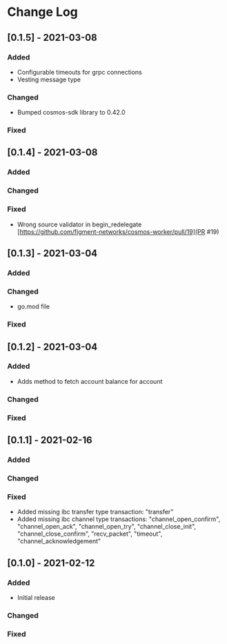 # Change Log


## [0.1.5] - 2021-03-08

### Added
- Configurable timeouts for grpc connections
- Vesting message type

### Changed
- Bumped cosmos-sdk library to 0.42.0
### Fixed


## [0.1.4] - 2021-03-08

### Added
### Changed
### Fixed
- Wrong source validator in begin_redelegate [https://github.com/figment-networks/cosmos-worker/pull/19](PR #19)


## [0.1.3] - 2021-03-04

### Added
### Changed
- go.mod file
### Fixed

## [0.1.2] - 2021-03-04

### Added
- Adds method to fetch account balance for account
### Changed
### Fixed

## [0.1.1] - 2021-02-16

### Added

### Changed
### Fixed
- Added missing ibc transfer type transaction: "transfer"
- Added missing ibc channel type transactions: "channel_open_confirm", "channel_open_ack", "channel_open_try", "channel_close_init", "channel_close_confirm", "recv_packet", "timeout", "channel_acknowledgement"

## [0.1.0] - 2021-02-12

### Added
- Initial release

### Changed
### Fixed
